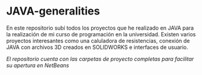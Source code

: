 # JAVA-generalities

En este repositorio subí todos los proyectos que he realizado en JAVA para la realización de mi curso de programación en la universidad. Existen varios proyectos interesantes como una caluladora de resistencias, conexión de JAVA con archivos 3D creados en SOLIDWORKS e interfaces de usuario.

_El repositorio cuenta con las carpetas de proyecto completas para facilitar su apertura en NetBeans_
